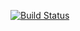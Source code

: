 [![Build Status](https://travis-ci.org/piccaso/debian.org_collab-maint_surf.svg?branch=master)](https://travis-ci.org/piccaso/debian.org_collab-maint_surf)
